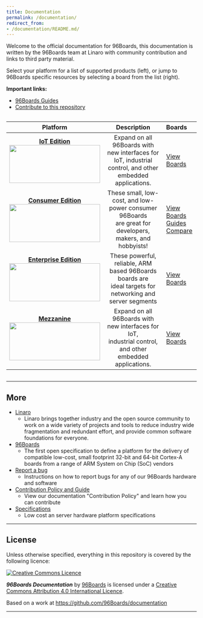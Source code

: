 ```yaml
---
title: Documentation
permalink: /documentation/
redirect_from:
- /documentation/README.md/
---
```

Welcome to the official documentation for 96Boards, this documentation is written by the 96Boards team at Linaro with community contribution and links to third party material.

Select your platform for a list of supported products (left), or jump to 96Boards specific resources by selecting a board from the list (right).

**Important links:**

- [96Boards Guides](guides/)
- [Contribute to this repository](CONTRIBUTE.md)

<div style="overflow-x:scroll;" markdown="1">

| Platform                                | Description                                 | Boards                                     |
|:---------------------------------------:|:-------------------------------------------:|:-------------------------------------------|
|  [**IoT Edition**](iot/) <br>[<img src="/assets/images/content/96IoT.svg" width="240" height="100" />](iot/) | Expand on all 96Boards with new interfaces for IoT, industrial<br>control, and other embedded applications. | [View Boards](iot/) |
|  [**Consumer Edition**](consumer/)<br> [<img src="/assets/images/content/96Consumer.svg" width="240" height="100" />](consumer/) <br> | These small, low-cost, and low-power consumer 96Boards<br>are great for developers, makers, and hobbyists! | [View Boards](consumer/)<br>[Guides](consumer/guides/)<br>[Compare](consumer/guides/compare_96boards_ce.md)  |
|  [**Enterprise Edition**](enterprise/) <br>[<img src="/assets/images/content/96Enterprise.svg" width="240" height="100" />](enterprise/)| These powerful, reliable, ARM based 96Boards boards are<br>ideal targets for networking and server segments| [View Boards](enterprise/)<br> |
|  [**Mezzanine**](mezzanine/) <br>[<img src="/assets/images/content/96Partner.svg" width="240" height="100" />](mezzanine/) | Expand on all 96Boards with new interfaces for IoT,<br>industrial control, and other embedded applications. | [View Boards](mezzanine/) |

</div>

***

## More

- [Linaro](http://www.linaro.org/about/)
   - Linaro brings together industry and the open source community to work on a wide variety of projects and tools to reduce industry wide fragmentation and redundant effort, and provide common software foundations for everyone.
- [96Boards](https://www.96boards.org/about)
   - The first open specification to define a platform for the delivery of compatible low-cost, small footprint 32-bit and 64-bit Cortex-A boards from a range of ARM System on Chip (SoC) vendors
- [Report a bug](Extras/Report_a_bug.md)
   - Instructions on how to report bugs for any of our 96Boards hardware and software
- [Contribution Policy and Guide](CONTRIBUTE.md)
   - View our documentation "Contribution Policy" and learn how you can contribute
- [Specifications](Specifications/)
   - Low cost an server hardware platform specifications

***

## License

Unless otherwise specified, everything in this repository is covered by the following licence:

[![Creative Commons Licence](https://licensebuttons.net/l/by-sa/4.0/88x31.png)](http://creativecommons.org/licenses/by-sa/4.0/)

***96Boards Documentation*** by [96Boards](https://www.96boards.org/) is licensed under a [Creative Commons Attribution 4.0 International Licence](http://creativecommons.org/licenses/by-sa/4.0/).

Based on a work at https://github.com/96Boards/documentation

***
